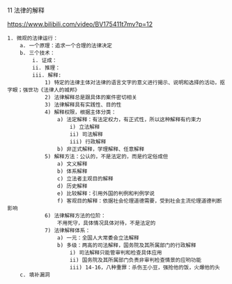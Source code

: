 11 法律的解释

https://www.bilibili.com/video/BV175411t7mv?p=12

	1. 微观的法律运行：
		a. 一个原理：追求一个合理的法律决定
		b. 三个技术：
			i. 证成：
			ii. 推理：
			iii. 解释:
				1) 特定的法律主体对法律的语言文字的意义进行揭示、说明和选择的活动，抠字眼；强世功《法律人的城邦》
				2) 法律解释总是跟具体的案件密切相关
				3) 法律解释具有实践性、目的性
				4) 解释权限，根据主体分类：
					a) 法定解释：有法定权力，有正式性，所以这种解释有约束力
						i) 立法解释
						ii) 司法解释
						iii) 行政解释
					b) 非正式解释，学理解释、任意解释 
				5) 解释方法：公认的，不是法定的，而是约定俗成但
					a) 文义解释
					b) 体系解释
					c) 立法者主观目的解释
					d) 历史解释
					e) 比较解释：引用外国的判例和判例学说
					f) 客观目的解释：依据社会伦理道德需要，受到社会主流伦理道德判断影响
				6) 法律解释方法的位阶：
					不用死守，具体情况具体对待，不是法定的
				7) 法律解释体系：
					a) 一元：全国人大常委会立法解释
					b) 多级：两高的司法解释，国务院及其所属部门的行政解释
						i) 司法解释只能管审判和检查具体应用
						ii) 国务院及其所属部门负责非审判检查情景的应哟功能
						iii) 14-16，八种重罪：杀伤王小豆，强抢他的饭，火爆他的头
		c. 填补漏洞
